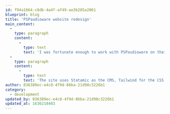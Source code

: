 ```yaml
---
id: f94a1664-c8db-4a4f-af49-ae3b285a2061
blueprint: blog
title: 'PSPaudioware website redesign'
main_content:
  -
    type: paragraph
    content:
      -
        type: text
        text: 'I was fortunate enough to work with PSPaudioware on their new website. My friend Cameron (aka Venus Theory) did the design and I did the implementation.'
  -
    type: paragraph
    content:
      -
        type: text
        text: 'The site uses Statamic as the CMS, Tailwind for the CSS, AlpineJS for minor interations, GlideJS for all carousels, and Livewire for filtering on the product pages.'
author: 036389ec-e4c8-4f9d-86ba-21d98c3226b1
category:
  - development
updated_by: 036389ec-e4c8-4f9d-86ba-21d98c3226b1
updated_at: 1636218403
---
```

